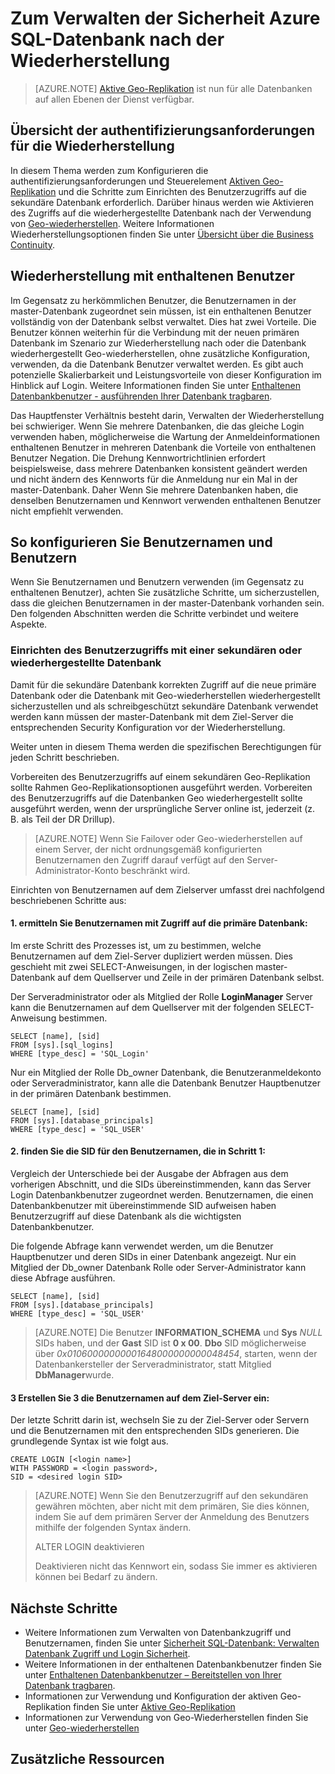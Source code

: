 <properties
    pageTitle="Zum Verwalten der Sicherheit nach dem Wiederherstellen einer Datenbank auf einem neuen Server oder weiß nicht über eine Datenbank zum einer sekundären Datenbank kopieren | Microsoft Azure"
    description="In diesem Thema wird erläutert, Sicherheitsaspekte zum Verwalten der Sicherheit nach einer Datenbank wiederherstellen oder ein Failover."
    services="sql-database"
    documentationCenter="na"
    authors="CarlRabeler"
    manager="jhubbard"
    editor="monicar" />


<tags
    ms.service="sql-database"
    ms.devlang="na"
    ms.topic="article"
    ms.tgt_pltfrm="na"
    ms.workload="data-management"
    ms.date="10/13/2016"
    ms.author="carlrab" />

# <a name="how-to-manage-azure-sql-database-security-after-disaster-recovery"></a>Zum Verwalten der Sicherheit Azure SQL-Datenbank nach der Wiederherstellung

>[AZURE.NOTE] [Aktive Geo-Replikation](sql-database-geo-replication-overview.md) ist nun für alle Datenbanken auf allen Ebenen der Dienst verfügbar.

## <a name="overview-of-authentication-requirements-for-disaster-recovery"></a>Übersicht der authentifizierungsanforderungen für die Wiederherstellung

In diesem Thema werden zum Konfigurieren die authentifizierungsanforderungen und Steuerelement [Aktiven Geo-Replikation](sql-database-geo-replication-overview.md) und die Schritte zum Einrichten des Benutzerzugriffs auf die sekundäre Datenbank erforderlich. Darüber hinaus werden wie Aktivieren des Zugriffs auf die wiederhergestellte Datenbank nach der Verwendung von [Geo-wiederherstellen](sql-database-recovery-using-backups.md#geo-restore). Weitere Informationen Wiederherstellungsoptionen finden Sie unter [Übersicht über die Business Continuity](sql-database-business-continuity.md).

## <a name="disaster-recovery-with-contained-users"></a>Wiederherstellung mit enthaltenen Benutzer

Im Gegensatz zu herkömmlichen Benutzer, die Benutzernamen in der master-Datenbank zugeordnet sein müssen, ist ein enthaltenen Benutzer vollständig von der Datenbank selbst verwaltet. Dies hat zwei Vorteile. Die Benutzer können weiterhin für die Verbindung mit der neuen primären Datenbank im Szenario zur Wiederherstellung nach oder die Datenbank wiederhergestellt Geo-wiederherstellen, ohne zusätzliche Konfiguration, verwenden, da die Datenbank Benutzer verwaltet werden. Es gibt auch potenzielle Skalierbarkeit und Leistungsvorteile von dieser Konfiguration im Hinblick auf Login. Weitere Informationen finden Sie unter [Enthaltenen Datenbankbenutzer - ausführenden Ihrer Datenbank tragbaren](https://msdn.microsoft.com/library/ff929188.aspx). 

Das Hauptfenster Verhältnis besteht darin, Verwalten der Wiederherstellung bei schwieriger. Wenn Sie mehrere Datenbanken, die das gleiche Login verwenden haben, möglicherweise die Wartung der Anmeldeinformationen enthaltenen Benutzer in mehreren Datenbank die Vorteile von enthaltenen Benutzer Negation. Die Drehung Kennwortrichtlinien erfordert beispielsweise, dass mehrere Datenbanken konsistent geändert werden und nicht ändern des Kennworts für die Anmeldung nur ein Mal in der master-Datenbank. Daher Wenn Sie mehrere Datenbanken haben, die denselben Benutzernamen und Kennwort verwenden enthaltenen Benutzer nicht empfiehlt verwenden. 

## <a name="how-to-configure-logins-and-users"></a>So konfigurieren Sie Benutzernamen und Benutzern

Wenn Sie Benutzernamen und Benutzern verwenden (im Gegensatz zu enthaltenen Benutzer), achten Sie zusätzliche Schritte, um sicherzustellen, dass die gleichen Benutzernamen in der master-Datenbank vorhanden sein. Den folgenden Abschnitten werden die Schritte verbindet und weitere Aspekte.

### <a name="set-up-user-access-to-a-secondary-or-recovered-database"></a>Einrichten des Benutzerzugriffs mit einer sekundären oder wiederhergestellte Datenbank

Damit für die sekundäre Datenbank korrekten Zugriff auf die neue primäre Datenbank oder die Datenbank mit Geo-wiederherstellen wiederhergestellt sicherzustellen und als schreibgeschützt sekundäre Datenbank verwendet werden kann müssen der master-Datenbank mit dem Ziel-Server die entsprechenden Security Konfiguration vor der Wiederherstellung.

Weiter unten in diesem Thema werden die spezifischen Berechtigungen für jeden Schritt beschrieben.

Vorbereiten des Benutzerzugriffs auf einem sekundären Geo-Replikation sollte Rahmen Geo-Replikationsoptionen ausgeführt werden. Vorbereiten des Benutzerzugriffs auf die Datenbanken Geo wiederhergestellt sollte ausgeführt werden, wenn der ursprüngliche Server online ist, jederzeit (z. B. als Teil der DR Drillup).

>[AZURE.NOTE] Wenn Sie Failover oder Geo-wiederherstellen auf einem Server, der nicht ordnungsgemäß konfigurierten Benutzernamen den Zugriff darauf verfügt auf den Server-Administrator-Konto beschränkt wird.

Einrichten von Benutzernamen auf dem Zielserver umfasst drei nachfolgend beschriebenen Schritte aus:

#### <a name="1-determine-logins-with-access-to-the-primary-database"></a>1. ermitteln Sie Benutzernamen mit Zugriff auf die primäre Datenbank:
Im erste Schritt des Prozesses ist, um zu bestimmen, welche Benutzernamen auf dem Ziel-Server dupliziert werden müssen. Dies geschieht mit zwei SELECT-Anweisungen, in der logischen master-Datenbank auf dem Quellserver und Zeile in der primären Datenbank selbst.

Der Serveradministrator oder als Mitglied der Rolle **LoginManager** Server kann die Benutzernamen auf dem Quellserver mit der folgenden SELECT-Anweisung bestimmen. 

    SELECT [name], [sid] 
    FROM [sys].[sql_logins] 
    WHERE [type_desc] = 'SQL_Login'

Nur ein Mitglied der Rolle Db_owner Datenbank, die Benutzeranmeldekonto oder Serveradministrator, kann alle die Datenbank Benutzer Hauptbenutzer in der primären Datenbank bestimmen.

    SELECT [name], [sid]
    FROM [sys].[database_principals]
    WHERE [type_desc] = 'SQL_USER'

#### <a name="2-find-the-sid-for-the-logins-identified-in-step-1"></a>2. finden Sie die SID für den Benutzernamen, die in Schritt 1:
Vergleich der Unterschiede bei der Ausgabe der Abfragen aus dem vorherigen Abschnitt, und die SIDs übereinstimmenden, kann das Server Login Datenbankbenutzer zugeordnet werden. Benutzernamen, die einen Datenbankbenutzer mit übereinstimmende SID aufweisen haben Benutzerzugriff auf diese Datenbank als die wichtigsten Datenbankbenutzer. 

Die folgende Abfrage kann verwendet werden, um die Benutzer Hauptbenutzer und deren SIDs in einer Datenbank angezeigt. Nur ein Mitglied der Db_owner Datenbank Rolle oder Server-Administrator kann diese Abfrage ausführen.

    SELECT [name], [sid]
    FROM [sys].[database_principals]
    WHERE [type_desc] = 'SQL_USER'

>[AZURE.NOTE] Die Benutzer **INFORMATION_SCHEMA** und **Sys** *NULL* SIDs haben, und der **Gast** SID ist **0 x 00**. **Dbo** SID möglicherweise über *0x01060000000001648000000000048454*, starten, wenn der Datenbankersteller der Serveradministrator, statt Mitglied **DbManager**wurde.

#### <a name="3-create-the-logins-on-the-target-server"></a>3 Erstellen Sie 3 die Benutzernamen auf dem Ziel-Server ein:
Der letzte Schritt darin ist, wechseln Sie zu der Ziel-Server oder Servern und die Benutzernamen mit den entsprechenden SIDs generieren. Die grundlegende Syntax ist wie folgt aus.

    CREATE LOGIN [<login name>]
    WITH PASSWORD = <login password>,
    SID = <desired login SID>

>[AZURE.NOTE] Wenn Sie den Benutzerzugriff auf den sekundären gewähren möchten, aber nicht mit dem primären, Sie dies können, indem Sie auf dem primären Server der Anmeldung des Benutzers mithilfe der folgenden Syntax ändern.
>
>ALTER LOGIN <login name> deaktivieren
>
>Deaktivieren nicht das Kennwort ein, sodass Sie immer es aktivieren können bei Bedarf zu ändern.

## <a name="next-steps"></a>Nächste Schritte

- Weitere Informationen zum Verwalten von Datenbankzugriff und Benutzernamen, finden Sie unter [Sicherheit SQL-Datenbank: Verwalten Datenbank Zugriff und Login Sicherheit](sql-database-manage-logins.md).
- Weitere Informationen in der enthaltenen Datenbankbenutzer finden Sie unter [Enthaltenen Datenbankbenutzer – Bereitstellen von Ihrer Datenbank tragbaren](https://msdn.microsoft.com/library/ff929188.aspx).
- Informationen zur Verwendung und Konfiguration der aktiven Geo-Replikation finden Sie unter [Aktive Geo-Replikation](sql-database-geo-replication-overview.md)
- Informationen zur Verwendung von Geo-Wiederherstellen finden Sie unter [Geo-wiederherstellen](sql-database-recovery-using-backups.md#geo-restore)

## <a name="additional-resources"></a>Zusätzliche Ressourcen

